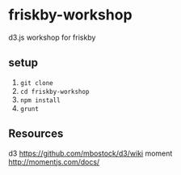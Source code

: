 # friskby-workshop
d3.js workshop for friskby

## setup
1. ```git clone```
2.  ```cd friskby-workshop```
3. ```npm install```
4.  ```grunt```


## Resources
d3 https://github.com/mbostock/d3/wiki
moment http://momentjs.com/docs/
